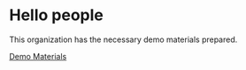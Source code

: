 # Hello people

This organization has the necessary demo materials prepared.

<a href="https://demo-materials.chandanbhagat.com.np" target="_blank">Demo Materials</a>
